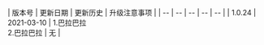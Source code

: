 

| 版本号 | 更新日期 | 更新历史 | 升级注意事项 |
| -- | -- | -- | -- | -- |
| 1.0.24 | 2021-03-10 | 1.巴拉巴拉<br/>2.巴拉巴拉 |  无 |